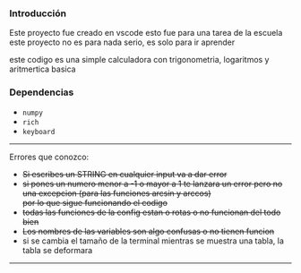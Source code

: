  ### Introducción

Este proyecto fue creado en vscode esto fue para una tarea de la escuela
este proyecto no es para nada serio,  es solo para ir aprender 

este codigo es una simple calculadora con trigonometria, logaritmos y aritmertica basica

### Dependencias

* ```numpy```
* ```rich```  
* ```keyboard```  

* * *

Errores que conozco:

* ~~Si escribes un STRING en cualquier input va a dar error~~  
* ~~si pones un numero menor a -1 o mayor a 1 te lanzara un error pero no una excepcion (para las funciones arcsin y arccos)  
  por lo que sigue funcionando el codigo~~  
* ~~todas las funciones de la config estan o rotas o no funcionan del todo bien~~  
* ~~Los nombres de las variables son algo confusas o no tienen funcion~~  
* si se cambia el tamaño de la terminal mientras se muestra una tabla, la tabla se deformara

* * *
